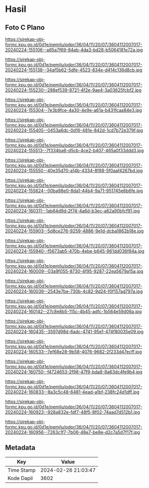 # Hasil

## Foto C Plano

https://sirekap-obj-formc.kpu.go.id/0d1e/pemilu/pdpr/36/04/11/20/07/3604112007017-20240224-155106--a85a7f69-84ab-4da3-bd28-b5064181e72a.jpg

https://sirekap-obj-formc.kpu.go.id/0d1e/pemilu/pdpr/36/04/11/20/07/3604112007017-20240224-155138--34af5b62-5dfe-4523-834e-d414c136d8cb.jpg

https://sirekap-obj-formc.kpu.go.id/0d1e/pemilu/pdpr/36/04/11/20/07/3604112007017-20240224-155230--288ef539-8721-4f2e-9ae4-3a03625fcbf2.jpg

https://sirekap-obj-formc.kpu.go.id/0d1e/pemilu/pdpr/36/04/11/20/07/3604112007017-20240224-155304--7e3b9fce-4a30-4e9e-a61a-b431fcaa84e3.jpg

https://sirekap-obj-formc.kpu.go.id/0d1e/pemilu/pdpr/36/04/11/20/07/3604112007017-20240224-155405--0453a6dc-0d16-481e-842d-1cd7b72e379f.jpg

https://sirekap-obj-formc.kpu.go.id/0d1e/pemilu/pdpr/36/04/11/20/07/3604112007017-20240224-155513--7f334ba6-d5cb-4ce2-b407-465a0f33ddd3.jpg

https://sirekap-obj-formc.kpu.go.id/0d1e/pemilu/pdpr/36/04/11/20/07/3604112007017-20240224-155550--40e35d70-a14b-4334-8f88-5f0aaf4267bd.jpg

https://sirekap-obj-formc.kpu.go.id/0d1e/pemilu/pdpr/36/04/11/20/07/3604112007017-20240224-155624--00ba98e0-8da1-44b4-9a71-951745e6b6fe.jpg

https://sirekap-obj-formc.kpu.go.id/0d1e/pemilu/pdpr/36/04/11/20/07/3604112007017-20240224-160311--1ab64d9d-2f74-4a6d-b3ec-a62a90bfcf91.jpg

https://sirekap-obj-formc.kpu.go.id/0d1e/pemilu/pdpr/36/04/11/20/07/3604112007017-20240224-155903--5d8ce276-9259-4886-9e1d-dcba1862b18e.jpg

https://sirekap-obj-formc.kpu.go.id/0d1e/pemilu/pdpr/36/04/11/20/07/3604112007017-20240224-155940--f5673ab5-470b-4ebe-b645-961dd036f84a.jpg

https://sirekap-obj-formc.kpu.go.id/0d1e/pemilu/pdpr/36/04/11/20/07/3604112007017-20240224-160009--03a9f055-8730-4f95-9287-22ea5679a15a.jpg

https://sirekap-obj-formc.kpu.go.id/0d1e/pemilu/pdpr/36/04/11/20/07/3604112007017-20240224-160039--2543e7be-730b-4c82-9d24-f0f157ad797a.jpg

https://sirekap-obj-formc.kpu.go.id/0d1e/pemilu/pdpr/36/04/11/20/07/3604112007017-20240224-160142--27c8e8b5-115c-4b45-adfc-1b564e59d06a.jpg

https://sirekap-obj-formc.kpu.go.id/0d1e/pemilu/pdpr/36/04/11/20/07/3604112007017-20240224-160435--3597d98d-6adc-4741-95e1-474f80035e09.jpg

https://sirekap-obj-formc.kpu.go.id/0d1e/pemilu/pdpr/36/04/11/20/07/3604112007017-20240224-160533--7ef68e28-9b58-4076-9682-2f233d47ecff.jpg

https://sirekap-obj-formc.kpu.go.id/0d1e/pemilu/pdpr/36/04/11/20/07/3604112007017-20240224-160750--f4724653-2f98-47f9-bda8-8a63dc4fe9b4.jpg

https://sirekap-obj-formc.kpu.go.id/0d1e/pemilu/pdpr/36/04/11/20/07/3604112007017-20240224-160833--8a3c5c48-6481-4ead-a1bf-238fc24d1dff.jpg

https://sirekap-obj-formc.kpu.go.id/0d1e/pemilu/pdpr/36/04/11/20/07/3604112007017-20240224-160923--928a832e-fdf7-48f5-8f02-74aad7d512b1.jpg

https://sirekap-obj-formc.kpu.go.id/0d1e/pemilu/pdpr/36/04/11/20/07/3604112007017-20240224-160956--7263c1f7-7b06-48e7-be8e-d2c7a5d7f17f.jpg


## Metadata

| Key        | Value               |
| ---------- | ------------------- |
| Time Stamp | 2024-02-26 21:03:47 |
| Kode Dapil | 3602                |



